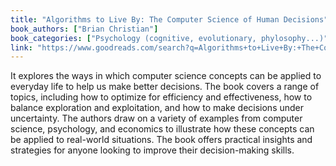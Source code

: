 ```yaml
---
title: "Algorithms to Live By: The Computer Science of Human Decisions"
book_authors: ["Brian Christian"]
book_categories: ["Psychology (cognitive, evolutionary, phylosophy...)"]
link: "https://www.goodreads.com/search?q=Algorithms+to+Live+By:+The+Computer+Science+of+Human+Decisions+Brian+Christian"
---
```


It explores the ways in which computer science concepts can be applied to everyday life to help us make better decisions. The book covers a range of topics, including how to optimize for efficiency and effectiveness, how to balance exploration and exploitation, and how to make decisions under uncertainty. The authors draw on a variety of examples from computer science, psychology, and economics to illustrate how these concepts can be applied to real-world situations. The book offers practical insights and strategies for anyone looking to improve their decision-making skills.